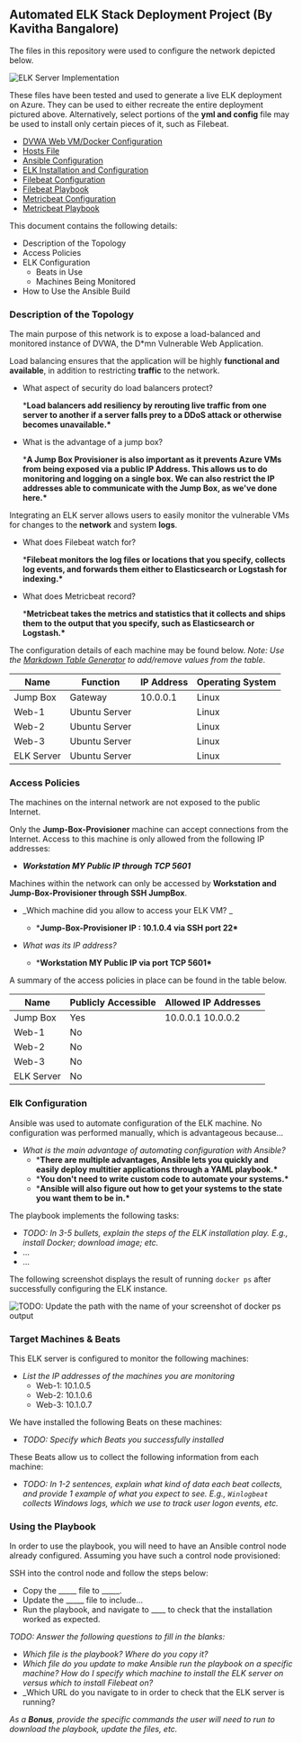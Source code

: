 ## Automated ELK Stack Deployment Project (By Kavitha Bangalore)

The files in this repository were used to configure the network depicted below.

![ELK Server Implementation](https://user-images.githubusercontent.com/95726896/145699262-aac163ea-039e-48d3-bb53-b352aaa48a03.png)

These files have been tested and used to generate a live ELK deployment on Azure. They can be used to either recreate the entire deployment pictured above. Alternatively, select portions of the **yml and config** file may be used to install only certain pieces of it, such as Filebeat.

* [DVWA Web VM/Docker Configuration](https://github.com/cskelk789/ELK-Stack-Deployment/blob/main/Ansible/DVWA/pentest.yml)
* [Hosts File](https://github.com/cskelk789/ELK-Stack-Deployment/blob/main/Ansible/hosts)
* [Ansible Configuration](https://github.com/cskelk789/ELK-Stack-Deployment/blob/main/Ansible/ansible.cfg)
* [ELK Installation and Configuration](https://github.com/cskelk789/ELK-Stack-Deployment/blob/main/Ansible/ELK/install-elk.yml)
* [Filebeat Configuration](https://github.com/cskelk789/ELK-Stack-Deployment/blob/main/Ansible/Filebeat/filebeat-config.yml)
* [Filebeat Playbook](https://github.com/cskelk789/ELK-Stack-Deployment/blob/main/Ansible/Filebeat/filebeat-playbook.yml)
* [Metricbeat Configuration](https://github.com/cskelk789/ELK-Stack-Deployment/blob/main/Ansible/Metricbeat/metricbeat-config.yml)
* [Metricbeat Playbook](https://github.com/cskelk789/ELK-Stack-Deployment/blob/main/Ansible/Metricbeat/metricbeat-playbook.yml)

This document contains the following details:
- Description of the Topology
- Access Policies
- ELK Configuration
  - Beats in Use
  - Machines Being Monitored
- How to Use the Ansible Build


### Description of the Topology

The main purpose of this network is to expose a load-balanced and monitored instance of DVWA, the D*mn Vulnerable Web Application.

Load balancing ensures that the application will be highly **functional and available**, in addition to restricting **traffic** to the network.
- What aspect of security do load balancers protect? 

  ***Load balancers add resiliency by rerouting live traffic from one server to another if a server falls prey to a DDoS attack or otherwise becomes unavailable.\***

- What is the advantage of a jump box?

  ***A Jump Box Provisioner is also important as it prevents Azure VMs from being exposed via a public IP Address. This allows us to do monitoring and logging on a single box. We can also restrict the IP addresses able to communicate with the Jump Box, as we've done here.\***

Integrating an ELK server allows users to easily monitor the vulnerable VMs for changes to the **network** and system **logs**.
- What does Filebeat watch for?

  ***Filebeat monitors the log files or locations that you specify, collects log events, and forwards them either to Elasticsearch or Logstash for indexing.\***

- What does Metricbeat record?

  ***Metricbeat takes the metrics and statistics that it collects and ships them to the output that you specify, such as Elasticsearch or Logstash.\***

The configuration details of each machine may be found below.
_Note: Use the [Markdown Table Generator](http://www.tablesgenerator.com/markdown_tables) to add/remove values from the table_.

| Name       | Function      | IP Address | Operating System |
| ---------- | ------------- | ---------- | ---------------- |
| Jump Box   | Gateway       | 10.0.0.1   | Linux            |
| Web-1      | Ubuntu Server |            | Linux            |
| Web-2      | Ubuntu Server |            | Linux            |
| Web-3      | Ubuntu Server |            | Linux            |
| ELK Server | Ubuntu Server |            | Linux            |

### Access Policies

The machines on the internal network are not exposed to the public Internet. 

Only the __Jump-Box-Provisioner__ machine can accept connections from the Internet. Access to this machine is only allowed from the following IP addresses:

- **_Workstation MY Public IP through TCP 5601_**

Machines within the network can only be accessed by __Workstation and Jump-Box-Provisioner through SSH JumpBox__.
- _Which machine did you allow to access your ELK VM? _
  - ***Jump-Box-Provisioner IP : 10.1.0.4 via SSH port 22\***

- _What was its IP address?_
  - ***Workstation MY Public IP via port TCP 5601\***


A summary of the access policies in place can be found in the table below.

| Name       | Publicly Accessible | Allowed IP Addresses |
| ---------- | ------------------- | -------------------- |
| Jump Box   | Yes                 | 10.0.0.1 10.0.0.2    |
| Web-1      | No                  |                      |
| Web-2      | No                  |                      |
| Web-3      | No                  |                      |
| ELK Server | No                  |                      |

### Elk Configuration

Ansible was used to automate configuration of the ELK machine. No configuration was performed manually, which is advantageous because...
- _What is the main advantage of automating configuration with Ansible?_
  - ***There are multiple advantages, Ansible lets you quickly and easily deploy multitier applications through a YAML playbook.\***
  - ***You don't need to write custom code to automate your systems.\***
  - ***Ansible will also figure out how to get your systems to the state you want them to be in.\***

The playbook implements the following tasks:
- _TODO: In 3-5 bullets, explain the steps of the ELK installation play. E.g., install Docker; download image; etc._
- ...
- ...

The following screenshot displays the result of running `docker ps` after successfully configuring the ELK instance.

![TODO: Update the path with the name of your screenshot of docker ps output](Images/docker_ps_output.png)

### Target Machines & Beats
This ELK server is configured to monitor the following machines:
- _List the IP addresses of the machines you are monitoring_
  - Web-1: 10.1.0.5
  - Web-2: 10.1.0.6
  - Web-3: 10.1.0.7


We have installed the following Beats on these machines:
- _TODO: Specify which Beats you successfully installed_

These Beats allow us to collect the following information from each machine:
- _TODO: In 1-2 sentences, explain what kind of data each beat collects, and provide 1 example of what you expect to see. E.g., `Winlogbeat` collects Windows logs, which we use to track user logon events, etc._

### Using the Playbook
In order to use the playbook, you will need to have an Ansible control node already configured. Assuming you have such a control node provisioned: 

SSH into the control node and follow the steps below:
- Copy the _____ file to _____.
- Update the _____ file to include...
- Run the playbook, and navigate to ____ to check that the installation worked as expected.

_TODO: Answer the following questions to fill in the blanks:_
- _Which file is the playbook? Where do you copy it?_
- _Which file do you update to make Ansible run the playbook on a specific machine? How do I specify which machine to install the ELK server on versus which to install Filebeat on?_
- _Which URL do you navigate to in order to check that the ELK server is running?

_As a **Bonus**, provide the specific commands the user will need to run to download the playbook, update the files, etc._
